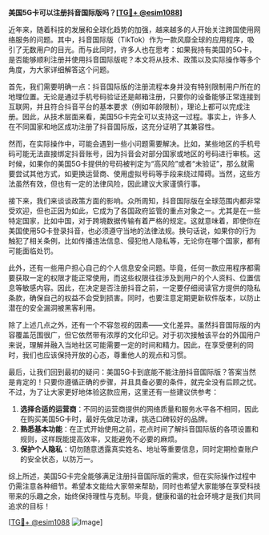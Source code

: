 **美国5G卡可以注册抖音国际版吗？[[TG💪+ @esim1088](https://t.me/s/esim1088)]**

近年来，随着科技的发展和全球化趋势的加强，越来越多的人开始关注跨国使用网络服务的问题。其中，抖音国际版（TikTok）作为一款风靡全球的应用程序，吸引了无数用户的目光。而与此同时，许多人也在思考：如果我持有美国的5G卡，是否能够顺利注册并使用抖音国际版呢？本文将从技术、政策以及实际操作等多个角度，为大家详细解答这个问题。

首先，我们需要明确一点：抖音国际版的注册流程本身并没有特别限制用户所在的地理位置。无论是通过手机号码验证还是邮箱注册，只要你的设备能够正常连接到互联网，并且符合抖音平台的基本要求（例如年龄限制），理论上都可以完成注册。因此，从技术层面来看，美国5G卡完全可以支持这一过程。事实上，许多人在不同国家和地区成功注册了抖音国际版，这充分证明了其兼容性。

然而，在实际操作中，可能会遇到一些小问题需要解决。比如，某些地区的手机号码可能无法直接绑定抖音账号，因为抖音会对部分国家或地区的号码进行审核。这时候，如果你的美国5G卡提供的号码被判定为“高风险”或者“未验证”，那么就需要尝试其他方式，如更换运营商、使用虚拟号码等手段来绕过障碍。当然，这些方法虽然有效，但也有一定的法律风险，因此建议大家谨慎行事。

接下来，我们来谈谈政策方面的影响。众所周知，抖音国际版在全球范围内都非常受欢迎，但也正因为如此，它成为了各国政府监管的重点对象之一。尤其是在一些特定国家，比如中国，对于跨境数据传输有着严格的规定。这就意味着，即使你在美国使用5G卡登录抖音，也必须遵守当地的法律法规。换句话说，如果你的行为触犯了相关条例，比如传播违法信息、侵犯他人隐私等，无论你在哪个国家，都有可能面临处罚。

此外，还有一些用户担心自己的个人信息安全问题。毕竟，任何一款应用程序都需要获取一定的权限才能正常使用，而这些权限往往涉及到用户的个人资料、位置信息等敏感内容。因此，在决定是否注册抖音之前，一定要仔细阅读官方提供的隐私条款，确保自己的权益不会受到损害。同时，也要注意定期更新软件版本，以防止潜在的安全漏洞被黑客利用。

除了上述几点之外，还有一个不容忽视的因素——文化差异。虽然抖音国际版的内容覆盖范围很广，但它依然带有浓厚的文化印记。对于初次接触该平台的外国用户来说，理解并融入当地社区可能需要一定的时间和精力。因此，在享受便利的同时，我们也应该保持开放的心态，尊重他人的观点和习惯。

最后，让我们回到最初的疑问：美国5G卡到底能不能注册抖音国际版？答案当然是肯定的！只要你遵循正确的步骤，并且具备必要的条件，就完全没有后顾之忧。不过，为了让大家更好地体验这款应用，这里还有一些建议供参考：

1. **选择合适的运营商**：不同的运营商提供的网络质量和服务水平各不相同，因此在购买美国5G卡时，最好先做足功课，挑选口碑较好的品牌。
2. **熟悉基本功能**：在正式开始使用之前，花点时间了解抖音国际版的各项设置和规则，这样既能提高效率，又能避免不必要的麻烦。
3. **保护个人隐私**：切勿随意透露真实姓名、地址等重要信息，同时定期检查账户的安全状态，以防万一。

综上所述，美国5G卡完全能够满足注册抖音国际版的需求，但在实际操作过程中仍需注意各种细节。希望本文能给大家带来帮助，同时也希望大家能够在享受科技带来的乐趣之余，始终保持理性与克制。毕竟，健康和谐的社会环境才是我们共同追求的目标！

[[TG💪+ @esim1088](https://t.me/s/esim1088) ![Image](https://i.postimg.cc/4NQfJmqS/Snipaste-2025-05-13-00-14-12.png)]